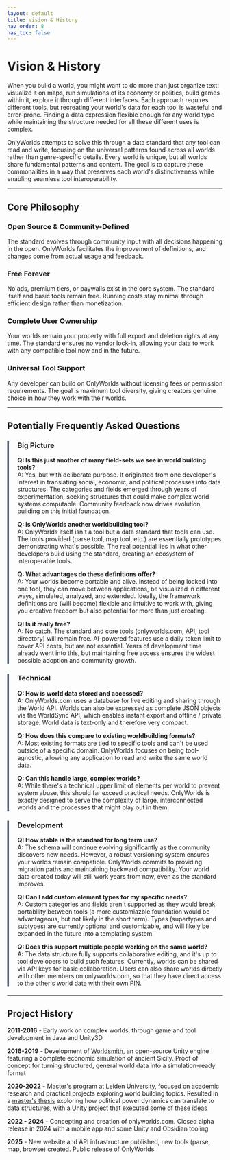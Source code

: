 ```yaml
---
layout: default
title: Vision & History
nav_order: 8
has_toc: false
---
```


# Vision & History
 
When you build a world, you might want to do more than just organize text: visualize it on maps, run simulations of its economy or politics, build games within it, explore it through different interfaces. Each approach requires different tools, but recreating your world's data for each tool is wasteful and error-prone. Finding a data expression flexible enough for any world type while maintaining the structure needed for all these different uses is complex.

OnlyWorlds attempts to solve this through a data standard that any tool can read and write, focusing on the universal patterns found across all worlds rather than genre-specific details. Every world is unique, but all worlds share fundamental patterns and content. The goal is to capture these commonalities in a way that preserves each world's distinctiveness while enabling seamless tool interoperability. 

---

## Core Philosophy

### Open Source & Community-Defined
The standard evolves through community input with all decisions happening in the open. OnlyWorlds facilitates the improvement of definitions, and changes come from actual usage and feedback.

### Free Forever
No ads, premium tiers, or paywalls exist in the core system. The standard itself and basic tools remain free. Running costs stay minimal through efficient design rather than monetization.

### Complete User Ownership
Your worlds remain your property with full export and deletion rights at any time. The standard ensures no vendor lock-in, allowing your data to work with any compatible tool now and in the future.

### Universal Tool Support
Any developer can build on OnlyWorlds without licensing fees or permission requirements. The goal is maximum tool diversity, giving creators genuine choice in how they work with their worlds.

---

## Potentially Frequently Asked Questions

<div style="border-left: 4px solid #4a5568; padding-left: 20px; margin: 20px 0;">

<h3>Big Picture</h3>

<p><strong>Q: Is this just another of many field-sets we see in world building tools?</strong><br>
A: Yes, but with deliberate purpose. It originated from one developer's interest in translating social, economic, and political processes into data structures. The categories and fields emerged through years of experimentation, seeking structures that could make complex world systems computable. Community feedback now drives evolution, building on this initial foundation.</p>

<p><strong>Q: Is OnlyWorlds another worldbuilding tool?</strong><br>
A: OnlyWorlds itself isn't a tool but a data standard that tools can use. The tools provided (parse tool, map tool, etc.) are essentially prototypes demonstrating what's possible. The real potential lies in what other developers build using the standard, creating an ecosystem of interoperable tools.</p>

<p><strong>Q: What advantages do these definitions offer?</strong><br>
A: Your worlds become portable and alive. Instead of being locked into one tool, they can move between applications, be visualized in different ways, simulated, analyzed, and extended. Ideally, the framework definitions are (will become) flexible and intuitive to work with, giving you creative freedom but also potential for more than just creating.</p>

<p><strong>Q: Is it really free?</strong><br>
A: No catch. The standard and core tools (onlyworlds.com, API, tool directory) will remain free. AI-powered features use a daily token limit to cover API costs, but are not essential. Years of development time already went into this, but maintaining free access ensures the widest possible adoption and community growth.</p>

</div>

<div style="border-left: 4px solid #4a5568; padding-left: 20px; margin: 20px 0;">

<h3>Technical</h3>

<p><strong>Q: How is world data stored and accessed?</strong><br>
A: OnlyWorlds.com uses a database for live editing and sharing through the World API. Worlds can also be expressed as complete JSON objects via the WorldSync API, which enables instant export and offline / private storage. World data is text-only and therefore very compact.</p>

<p><strong>Q: How does this compare to existing worldbuilding formats?</strong><br>
A: Most existing formats are tied to specific tools and can't be used outside of a specific domain. OnlyWorlds focuses on being tool-agnostic, allowing any application to read and write the same world data.</p>

<p><strong>Q: Can this handle large, complex worlds?</strong><br>
A: While there's a technical upper limit of elements per world to prevent system abuse, this should far exceed practical needs. OnlyWorlds is exactly designed to serve the complexity of large, interconnected worlds and the processes that might play out in them.</p>

</div>

<div style="border-left: 4px solid #4a5568; padding-left: 20px; margin: 20px 0;">

<h3>Development</h3>

<p><strong>Q: How stable is the standard for long term use?</strong><br>
A: The schema will continue evolving significantly as the community discovers new needs. However, a robust versioning system ensures your worlds remain compatible. OnlyWorlds commits to providing migration paths and maintaining backward compatibility. Your world data created today will still work years from now, even as the standard improves.</p>

<p><strong>Q: Can I add custom element types for my specific needs?</strong><br>
A: Custom categories and fields aren't supported as they would break portability between tools (a more customiazble foundation would be advantageous, but not likely in the short term). Types (supertypes and subtypes) are currently optional and customizable, and will likely be expanded in the future into a templating system.</p>

<p><strong>Q: Does this support multiple people working on the same world?</strong><br>
A: The data structure fully supports collaborative editing, and it's up to tool developers to build such features. Currently, worlds can be shared via API keys for basic collaboration. Users can also share worlds directly with other members on onlyworlds.com, so that they have direct access to the other's world data with their own PIN.</p>

</div>

---

 
## Project History

**2011-2016** - Early work on complex worlds, through game and tool development in Java and Unity3D

**2016-2019** - Development of [Worldsmith](https://github.com/worldsmithdev/Worldsmith), an open-source Unity engine featuring a complete economic simulation of ancient Sicily. Proof of concept for turning structured, general world data into a simulation-ready format

**2020-2022** - Master's program at Leiden University, focused on academic research and practical projects exploring world building topics. Resulted in a [master's thesis](https://theses.liacs.nl/pdf/2021-2022-OostingTitus.pdf) exploring how political power dynamics can translate to data structures, with a [Unity project](https://github.com/tmoosting/Schemer) that executed some of these ideas

**2022 - 2024** - Concepting and creation of onlyworlds.com. Closed alpha release in 2024 with a mobile app and some Unity and Obsidian tooling

**2025** - New website and API infrastructure published, new tools (parse, map, browse) created. Public release of OnlyWorlds

 